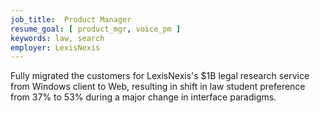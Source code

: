 ```yaml
---
job_title:  Product Manager
resume_goal: [ product_mgr, voice_pm ]
keywords: law, search
employer: LexisNexis
---
```

Fully migrated the customers for LexisNexis's $1B legal research service from Windows client to Web, resulting in shift in law student preference from 37% to 53% during a major change in interface paradigms.